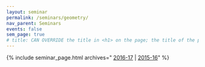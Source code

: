 ```yaml
---
layout: seminar
permalink: /seminars/geometry/
nav_parent: Seminars
events: false
sem_page: true
# title: CAN OVERRIDE the title in <h1> on the page; the title of the page itself is hardcoded from seminars.yml
---
```


{% include seminar_page.html archives="
[2016-17](/seminars/geometry/2016-17/) \|
[2015-16](/seminars/geometry/2015-16/)"
%}

